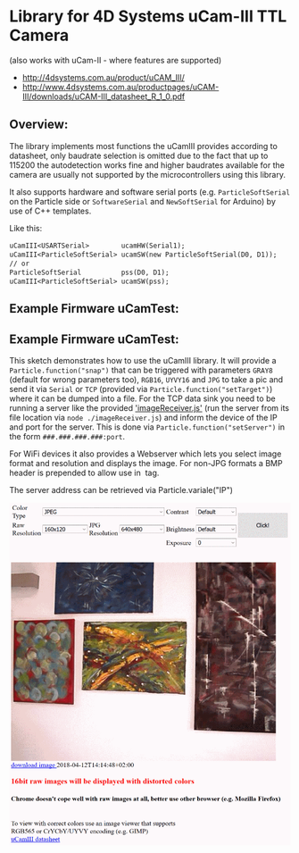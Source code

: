 # Library for 4D Systems uCam-III TTL Camera 
(also works with uCam-II - where features are supported)

 - http://4dsystems.com.au/product/uCAM_III/
 - http://www.4dsystems.com.au/productpages/uCAM-III/downloads/uCAM-III_datasheet_R_1_0.pdf

## Overview:
The library implements most functions the uCamIII provides according to datasheet, 
only baudrate selection is omitted due to the fact that up to 115200 the autodetection 
works fine and higher baudrates available for the camera are usually not supported by 
the microcontrollers using this library.

It also supports hardware and software serial ports (e.g. `ParticleSoftSerial` on the 
Particle side or `SoftwareSerial` and `NewSoftSerial` for Arduino) by use of 
C++ templates.

Like this:
```
uCamIII<USARTSerial>        ucamHW(Serial1);
uCamIII<ParticleSoftSerial> ucamSW(new ParticleSoftSerial(D0, D1));
// or
ParticleSoftSerial          pss(D0, D1);
uCamIII<ParticleSoftSerial> ucamSW(pss);
```

## Example Firmware uCamTest:
## Example Firmware uCamTest:
This sketch demonstrates how to use the uCamIII library.
It will provide a `Particle.function("snap")` that can be triggered with parameters
`GRAY8` (default for wrong parameters too), `RGB16`, `UYVY16` and `JPG` to take a pic and 
send it via `Serial` or `TCP` (provided via `Particle.function("setTarget")`) where it 
can be dumped into a file.
For the TCP data sink you need to be running a server like the provided ['imageReceiver.js'](/server/imageReceiver.js)
(run the server from its file location via `node ./imageReceiver.js`) and inform the 
device of the IP and port for the server. This is done via `Particle.function("setServer")`
in the form `###.###.###.###:port`.

For WiFi devices it also provides a Webserver which lets you select image format and
resolution and displays the image. 
For non-JPG formats a BMP header is prepended to allow use in <img> tag.

The server address can be retrieved via Particle.variale("IP")

![WebView](/img/uCamTest.png)

